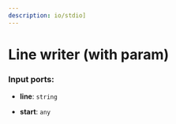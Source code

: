 ```yaml
---
description: io/stdio]
---
```


# Line writer (with param)

### Input ports:

* __line__: `string`


* __start__: `any`

